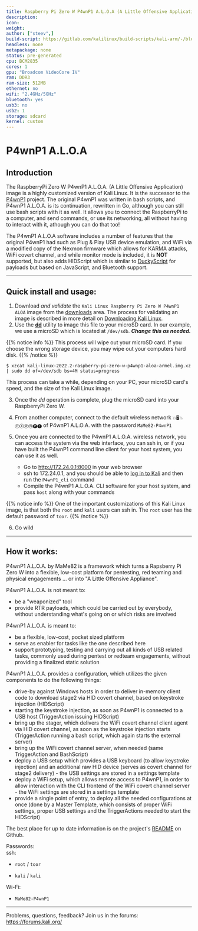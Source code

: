 ```yaml
---
title: Raspberry Pi Zero W P4wnP1 A.L.O.A (A Little Offensive Application)
description:
icon:
weight:
author: ["steev",]
build-script: https://gitlab.com/kalilinux/build-scripts/kali-arm/-/blob/master/raspberry-pi-zero-w-p4wnp1-aloa.sh
headless: none
metapackage: none
status: pre-generated
cpu: BCM2835
cores: 1
gpu: "Broadcom VideoCore IV"
ram: DDR3
ram-size: 512MB
ethernet: no
wifi: "2.4GHz/5GHz"
bluetooth: yes
usb3: no
usb2: 1
storage: sdcard
kernel: custom
---
```


# P4wnP1 A.L.O.A

## Introduction

The RaspberryPi Zero W P4wnP1 A.L.O.A. (A Little Offensive Application) image is a highly customized version of Kali Linux.  It is the successor to the [P4wnP1](https://p4wnp1.readthedocs.io/en/latest/) project.  The original P4wnP1 was written in bash scripts, and P4wnP1 A.L.O.A. is its continuation, rewritten in Go, although you can still use bash scripts with it as well.  It allows you to connect the RaspberryPi to a computer, and send commands, or use its networking, all without having to interact with it, athough you can do that too!

The P4wnP1 A.L.O.A software includes a number of features that the original P4wnP1 had such as Plug & Play USB device emulation, and WiFi via a modified copy of the Nexmon firmware which allows for KARMA attacks, WiFi covert channel, and while monitor mode is included, it is **NOT** supported, but also adds HIDScript which is similar to [DuckyScript](https://github.com/hak5darren/USB-Rubber-Ducky/wiki/Duckyscript) for payloads but based on JavaScript, and Bluetooth support.


- - -

## Quick install and usage:

1. Download _and validate_ the `Kali Linux Raspberry Pi Zero W P4wnP1 ALOA` image from the [downloads](https://www.offensive-security.com/kali-linux-arm-images/) area. The process for validating an image is described in more detail on [Downloading Kali Linux](/docs/introduction/download-official-kali-linux-images/).
2. Use the **[dd](https://packages.debian.org/testing/dd)** utility to image this file to your microSD card. In our example, we use a microSD which is located at `/dev/sdb`. **_Change this as needed._**

{{% notice info %}}
This process will wipe out your microSD card. If you choose the wrong storage device, you may wipe out your computers hard disk.
{{% /notice %}}

```console
$ xzcat kali-linux-2022.2-raspberry-pi-zero-w-p4wnp1-aloa-armel.img.xz | sudo dd of=/dev/sdb bs=4M status=progress
```

This process can take a while, depending on your PC, your microSD card's speed, and the size of the Kali Linux image.

3. Once the _dd_ operation is complete, plug the microSD card into your RaspberryPi Zero W.

4. From another computer, connect to the default wireless network `💥🖥💥 Ⓟ➃ⓌⓃ🅟❶` of P4wnP1 A.L.O.A. with the password `MaMe82-P4wnP1`

5. Once you are connected to the P4wnP1 A.L.O.A. wireless network, you can access the system via the web interface, you can ssh in, or if you have built the P4wnP1 command line client for your host system, you can use it as well.
   - Go to http://172.24.0.1:8000 in your web browser
   - ssh to 172.24.0.1, and you should be able to [log in to Kali](/docs/introduction/default-credentials/) and then run the `P4wnP1_cli` command
   - Compile the P4wnP1 A.L.O.A. CLI software for your host system, and pass `host` along with your commands 

{{% notice info %}}
One of the important customizations of this Kali Linux image, is that both the `root` and `kali` users can ssh in.
The `root` user has the default password of `toor`.
{{% /notice %}}

6. Go wild


- - -

## How it works:

P4wnP1 A.L.O.A. by MaMe82 is a framework which turns a Rapsberry Pi Zero W into a flexible, low-cost platform for pentesting, red teaming and physical engagements ... or into "A Little Offensive Appliance".

P4wnP1 A.L.O.A. is not meant to:

   - be a "weaponized" tool
   - provide RTR payloads, which could be carried out by everybody, without understanding what's going on or which risks are involved

P4wnP1 A.L.O.A. is meant to:

   - be a flexible, low-cost, pocket sized platform
   - serve as enabler for tasks like the one described here
   - support prototyping, testing and carrying out all kinds of USB related tasks, commonly used during pentest or redteam engagements, without providing a finalized static solution

 P4wnP1 A.L.O.A. provides a configuration, which utilizes the given components to do the following things:

   - drive-by against Windows hosts in order to deliver in-memory client code to download stage2 via HID covert channel, based on keystroke injection (HIDScript)
   - starting the keystroke injection, as soon as P4wnP1 is connected to a USB host (TriggerAction issuing HIDScript)
   - bring up the stager, which delivers the WiFi covert channel client agent via HID covert channel, as soon as the keystroke injection starts (TriggerAction running a bash script, which again starts the external server)
   - bring up the WiFi covert channel server, when needed (same TriggerAction and BashScript)
   - deploy a USB setup which provides a USB keyboard (to allow keystroke injection) and an additional raw HID device (serves as covert channel for stage2 delivery) - the USB settings are stored in a settings template
   - deploy a WiFi setup, which allows remote access to P4wnP1, in order to allow interaction with the CLI frontend of the WiFi covert channel server - the WiFi settings are stored in a settings template
   - provide a single point of entry, to deploy all the needed configurations at once (done by a Master Template, which consists of proper WiFi settings, proper USB settings and the TriggerActions needed to start the HIDScript)


The best place for up to date information is on the project's [README](https://github.com/RoganDawes/P4wnP1_aloa/blob/master/README.md) on Github.  

Passwords:  
ssh: 
   - `root` / `toor`

   - `kali` / `kali`
  
Wi-Fi: 
   - `MaMe82-P4wnP1`


- - -

Problems, questions, feedback? Join us in the forums:  
https://forums.kali.org/